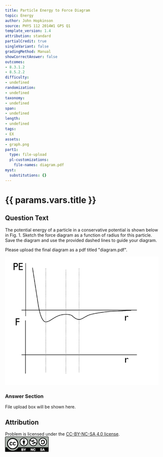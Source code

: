 ```yaml
---
title: Particle Energy to Force Diagram
topic: Energy
author: John Hopkinson
source: PHYS 112 2014W1 GPS Q1
template_version: 1.4
attribution: standard
partialCredit: true
singleVariant: false
gradingMethod: Manual
showCorrectAnswer: false
outcomes:
- 8.3.1.2
- 8.5.2.2
difficulty:
- undefined
randomization:
- undefined
taxonomy:
- undefined
span:
- undefined
length:
- undefined
tags:
- EX
assets:
- graph.png
part1:
  type: file-upload
  pl-customizations:
    file-names: diagram.pdf
myst:
  substitutions: {}
---
```

# {{ params.vars.title }}

## Question Text

The potential energy of a particle in a conservative potential is shown below in Fig. 1. Sketch the force diagram as a function of radius for this particle. Save the diagram and use the provided dashed lines to guide your diagram.

Please upload the final diagram as a pdf titled "diagram.pdf".

<img src= "graph.png" alt = "The top diagram is of a potential energy vs. radius graph. The graph is divided into four sections, with three dotted vertical lines marking the boundaries. The first section, beginning from the origin, starts from y = positive infinity, and dips sharply downwards below the x-axis, before curving gently (still below the x-axis), going from a negative slope to a gradual horizontal slope. In the second section, the horizontal slope curves into a positive slope, still underneath the x-axis, before decreasing into a horizontal slope again, still under the x-axis. In the third section, the graph dips downwards into another, smaller curve than the first until it reaches a horizontal slope. In the fourth section, it curves upwards, reaching an asymptote at y = 0. To recap, there is first a steep downwards decline from infinity, then 2 valleys (a hill between them), the first larger than the second, before gradually plateauing into the asymptote. The first and third dividing lines are right on the troughs of each valley, where slope = 0. The second dividing line is at the peak of the hill, where slope = 0. The graph below is of Force vs. radius, with the dotted dividing lines in the same area for reference.">

### Answer Section

File upload box will be shown here.

## Attribution

Problem is licensed under the [CC-BY-NC-SA 4.0 license](https://creativecommons.org/licenses/by-nc-sa/4.0/).<br> ![The Creative Commons 4.0 license requiring attribution-BY, non-commercial-NC, and share-alike-SA license.](https://raw.githubusercontent.com/firasm/bits/master/by-nc-sa.png)